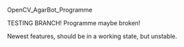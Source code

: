 OpenCV_AgarBot_Programme

TESTING BRANCH! Programme maybe broken!

Newest features, should be in a working state, but unstable.
